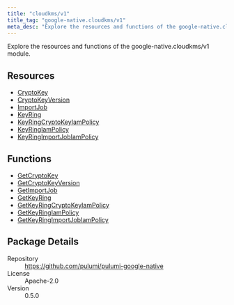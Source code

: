```yaml
---
title: "cloudkms/v1"
title_tag: "google-native.cloudkms/v1"
meta_desc: "Explore the resources and functions of the google-native.cloudkms/v1 module."
---
```


<!-- WARNING: this file was generated by Pulumi Docs Generator. -->
<!-- Do not edit by hand unless you're certain you know what you are doing! -->

Explore the resources and functions of the google-native.cloudkms/v1 module.

<h2 id="resources">Resources</h2>
<ul class="api">
    <li><a href="cryptokey" title="CryptoKey"><span class="symbol resource"></span>CryptoKey</a></li>
    <li><a href="cryptokeyversion" title="CryptoKeyVersion"><span class="symbol resource"></span>CryptoKeyVersion</a></li>
    <li><a href="importjob" title="ImportJob"><span class="symbol resource"></span>ImportJob</a></li>
    <li><a href="keyring" title="KeyRing"><span class="symbol resource"></span>KeyRing</a></li>
    <li><a href="keyringcryptokeyiampolicy" title="KeyRingCryptoKeyIamPolicy"><span class="symbol resource"></span>KeyRingCryptoKeyIamPolicy</a></li>
    <li><a href="keyringiampolicy" title="KeyRingIamPolicy"><span class="symbol resource"></span>KeyRingIamPolicy</a></li>
    <li><a href="keyringimportjobiampolicy" title="KeyRingImportJobIamPolicy"><span class="symbol resource"></span>KeyRingImportJobIamPolicy</a></li>
</ul>

<h2 id="functions">Functions</h2>
<ul class="api">
    <li><a href="getcryptokey" title="GetCryptoKey"><span class="symbol function"></span>GetCryptoKey</a></li>
    <li><a href="getcryptokeyversion" title="GetCryptoKeyVersion"><span class="symbol function"></span>GetCryptoKeyVersion</a></li>
    <li><a href="getimportjob" title="GetImportJob"><span class="symbol function"></span>GetImportJob</a></li>
    <li><a href="getkeyring" title="GetKeyRing"><span class="symbol function"></span>GetKeyRing</a></li>
    <li><a href="getkeyringcryptokeyiampolicy" title="GetKeyRingCryptoKeyIamPolicy"><span class="symbol function"></span>GetKeyRingCryptoKeyIamPolicy</a></li>
    <li><a href="getkeyringiampolicy" title="GetKeyRingIamPolicy"><span class="symbol function"></span>GetKeyRingIamPolicy</a></li>
    <li><a href="getkeyringimportjobiampolicy" title="GetKeyRingImportJobIamPolicy"><span class="symbol function"></span>GetKeyRingImportJobIamPolicy</a></li>
</ul>

<h2 id="package-details">Package Details</h2>
<dl class="package-details">
	<dt>Repository</dt>
	<dd><a href="https://github.com/pulumi/pulumi-google-native">https://github.com/pulumi/pulumi-google-native</a></dd>
	<dt>License</dt>
	<dd>Apache-2.0</dd>
	<dt>Version</dt>
	<dd>0.5.0</dd>
</dl>

